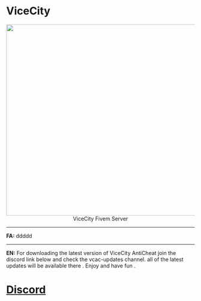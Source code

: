 # ViceCity
<p align="center"><img src="http://uupload.ir/files/clfm_vicecitygif.png" width="512" align="center"><br>
ViceCity Fivem Server</p>

* * * 
<strong>FA:</strong>
ddddd
* * * 
<strong>EN:</strong>
For downloading the latest version of ViceCity AntiCheat join the discord link below and check the vcac-updates channel. 
all of the latest updates will be available there . Enjoy and have fun .
# [Discord](https://discord.gg/cpgQqV2)
